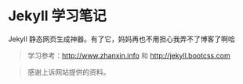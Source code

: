 # Jekyll 学习笔记

Jekyll 静态网页生成神器。有了它，妈妈再也不用担心我弄不了博客了啊哈

> 学习参考：http://www.zhanxin.info 和 http://jekyll.bootcss.com

> 感谢上诉网站提供的资料。



